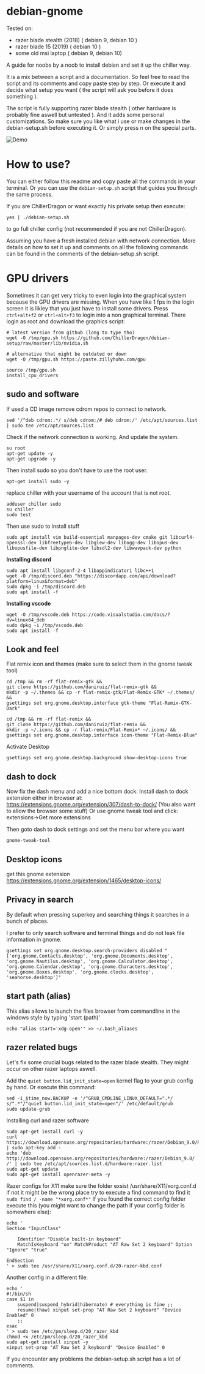 # debian-gnome
Tested on:
- razer blade stealth (2018) ( debian 9, debian 10 )
- razer blade 15 (2019) ( debian 10 )
- some old msi laptop ( debian 9, debian 10)


A guide for noobs by a noob to install debian and set it up the chiller way.

It is a mix between a script and a documentation.
So feel free to read the script and its comments and copy paste step by step.
Or execute it and decide what setup you want ( the script will ask you before it does something ).

The script is fully supporting razer blade stealth ( other hardware is probably fine aswell but untested ).
And it adds some personal customizations.
So make sure you like what i use or make changes in the debian-setup.sh before executing it.
Or simply press n on the special parts.

![Demo](img/preview.png)

# How to use?

You can either follow this readme and copy paste all the commands in your terminal.
Or you can use the ``debian-setup.sh`` script that guides you through the same process.

If you are ChillerDragon or want exactly his private setup then execute:
```
yes | ./debian-setup.sh
```
to go full chiller config (not recommended if you are not ChillerDragon).


Assuming you have a fresh installed debian with network connection.
More details on how to set it up and comments on all the following commands can be found in the comments of the debian-setup.sh script.

# GPU drivers

Sometimes it can get very tricky to even login into the graphical system because the GPU drivers are missing.
When you have like 1 fps in the login screen it is likley that you just have to install some drivers.
Press ``ctrl+alt+f2`` or ``ctrl+alt+f3`` to login into a non graphical terminal. There login as root and download the graphics script:

```
# latest version from github (long to type tho)
wget -O /tmp/gpu.sh https://github.com/ChillerDragon/debian-setup/raw/master/lib/nvidia.sh

# alternative that might be outdated or down
wget -O /tmp/gpu.sh https://paste.zillyhuhn.com/gpu

source /tmp/gpu.sh
install_cpu_drivers
```

sudo and software
-----------------

If used a CD image remove cdrom repos to connect to network.
```
sed '/^deb cdrom:.*/ s/deb cdrom:/# deb cdrom:/' /etc/apt/sources.list | sudo tee /etc/apt/sources.list
```
Check if the network connection is working. And update the system.
```
su root
apt-get update -y
apt-get upgrade -y
```
Then install sudo so you don't have to use the root user.
```
apt-get install sudo -y
```
replace chiller with your username of the account that is not root.
```
adduser chiller sudo
su chiller
sudo test
```

Then use sudo to install stuff
```
sudo apt install vim build-essential manpages-dev cmake git libcurl4-openssl-dev libfreetype6-dev libglew-dev libogg-dev libopus-dev libopusfile-dev libpnglite-dev libsdl2-dev libwavpack-dev python
```

**Installing discord**
```
sudo apt install libgconf-2-4 libappindicator1 libc++1
wget -O /tmp/discord.deb "https://discordapp.com/api/download?platform=linux&format=deb"
sudo dpkg -i /tmp/discord.deb
sudo apt install -f
```

**Installing vscode**
```
wget -O /tmp/vscode.deb https://code.visualstudio.com/docs/?dv=linux64_deb
sudo dpkg -i /tmp/vscode.deb
sudo apt install -f
```

Look and feel
---------------
Flat remix icon and themes (make sure to select them in the gnome tweak tool)
```
cd /tmp && rm -rf flat-remix-gtk &&
git clone https://github.com/daniruiz/flat-remix-gtk &&
mkdir -p ~/.themes && cp -r flat-remix-gtk/Flat-Remix-GTK* ~/.themes/ &&
gsettings set org.gnome.desktop.interface gtk-theme "Flat-Remix-GTK-Dark"

cd /tmp && rm -rf flat-remix &&
git clone https://github.com/daniruiz/flat-remix &&
mkdir -p ~/.icons && cp -r flat-remix/Flat-Remix* ~/.icons/ &&
gsettings set org.gnome.desktop.interface icon-theme "Flat-Remix-Blue"
```

Activate Desktop
```
gsettings set org.gnome.desktop.background show-desktop-icons true
```

dash to dock
------------

Now fix the dash menu and add a nice bottom dock.
Install dash to dock extension either in browser at:
https://extensions.gnome.org/extension/307/dash-to-dock/
(You also want to allow the browser some stuff)
Or use gnome tweak tool and click:
extensions->Get more extensions

Then goto dash to dock settings and set the menu bar where you want
```
gnome-tweak-tool
```

Desktop icons
-------------

get this gnome extension https://extensions.gnome.org/extension/1465/desktop-icons/


Privacy in search
-----------------

By default when pressing superkey and searching things it searches in a bunch of places.

I prefer to only search software and terminal things and do not leak file information in gnome.

```
gsettings set org.gnome.desktop.search-providers disabled "['org.gnome.Contacts.desktop', 'org.gnome.Documents.desktop', 'org.gnome.Nautilus.desktop', 'org.gnome.Calculator.desktop', 'org.gnome.Calendar.desktop', 'org.gnome.Characters.desktop', 'org.gnome.Boxes.desktop', 'org.gnome.clocks.desktop', 'seahorse.desktop']"
```

start path (alias)
------------------
This alias allows to launch the files browser from commandline
in the windows style by typing 'start (path)'
```
echo "alias start='xdg-open'" >> ~/.bash_aliases
```

razer related bugs
------------------

Let's fix some crucial bugs related to the razer blade stealth.
They might occur on other razer laptops aswell.

Add the ``quiet button.lid_init_state=open`` kernel flag to your grub config by hand.
Or execute this command:
```
sed -i_$time_now.BACKUP -e '/^GRUB_CMDLINE_LINUX_DEFAULT=".*/ s/".*"/"quiet button.lid_init_state=open"/' /etc/default/grub
sudo update-grub
```


Installing curl and razer software
```
sudo apt-get install curl -y
curl https://download.opensuse.org/repositories/hardware:/razer/Debian_9.0/Release.key | sudo apt-key add -
echo 'deb http://download.opensuse.org/repositories/hardware:/razer/Debian_9.0/ /' | sudo tee /etc/apt/sources.list.d/hardware:razer.list
sudo apt-get update
sudo apt-get install openrazer-meta -y
```

Razer configs for X11
make sure the folder exsist
/usr/share/X11/xorg.conf.d
if not it might be the wrong place
try to execute a find command to find it
``sudo find / -name "*xorg.conf*"``
If you found the correct config folder execute this (you might want to change the path if your config folder is somewhere else):
```
echo '
Section "InputClass"

    Identifier "Disable built-in keyboard"
    MatchIsKeyboard "on" MatchProduct "AT Raw Set 2 keyboard" Option "Ignore" "true"

EndSection
' > sudo tee /usr/share/X11/xorg.conf.d/20-razer-kbd.conf
```
Another config in a different file:
```
echo '
#!/bin/sh
case $1 in
    suspend|suspend_hybrid|hibernate) # everything is fine ;;
    resume|thaw) xinput set-prop "AT Raw Set 2 keyboard" "Device Enabled" 0
    ;;
esac
' > sudo tee /etc/pm/sleep.d/20_razer_kbd
chmod +x /etc/pm/sleep.d/20_razer_kbd
sudo apt-get install xinput -y
xinput set-prop "AT Raw Set 2 keyboard" "Device Enabled" 0
```

If you encounter any problems the debian-setup.sh script has a lot of comments.
